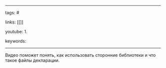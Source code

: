 ____

tags: #

links: [[]]

youtube: 
1. 

keywords:

_____

Видео поможет понять, как использовать сторонние библиотеки и что такое файлы декларации.